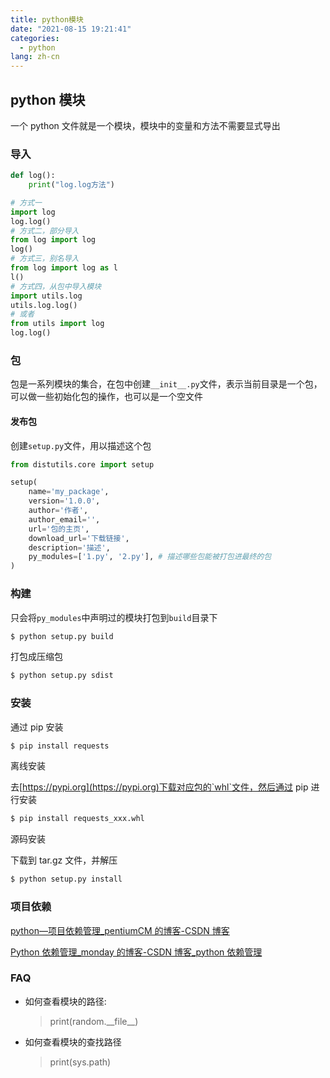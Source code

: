 ```yaml
---
title: python模块
date: "2021-08-15 19:21:41"
categories:
  - python
lang: zh-cn
---
```


## python 模块

一个 python 文件就是一个模块，模块中的变量和方法不需要显式导出

### 导入

```python
def log():
    print("log.log方法")
```

```python
# 方式一
import log
log.log()
# 方式二，部分导入
from log import log
log()
# 方式三，别名导入
from log import log as l
l()
# 方式四，从包中导入模块
import utils.log
utils.log.log()
# 或者
from utils import log
log.log()
```

### 包

包是一系列模块的集合，在包中创建`__init__.py`文件，表示当前目录是一个包，可以做一些初始化包的操作，也可以是一个空文件

#### 发布包

创建`setup.py`文件，用以描述这个包

```python
from distutils.core import setup

setup(
	name='my_package',
    version='1.0.0',
    author='作者',
    author_email='',
    url='包的主页',
    download_url='下载链接',
    description='描述',
    py_modules=['1.py', '2.py'], # 描述哪些包能被打包进最终的包
)
```

### 构建

只会将`py_modules`中声明过的模块打包到`build`目录下

```bash
$ python setup.py build
```

打包成压缩包

```bash
$ python setup.py sdist
```

### 安装

通过 pip 安装

```bash
$ pip install requests
```

离线安装

去[https://pypi.org](https://pypi.org)下载对应包的`whl`文件，然后通过 pip 进行安装

```bash
$ pip install requests_xxx.whl
```

源码安装

下载到 tar.gz 文件，并解压

```bash
$ python setup.py install
```

### 项目依赖

[python—项目依赖管理\_pentiumCM 的博客-CSDN 博客](https://blog.csdn.net/pentiumCM/article/details/104288735)

[Python 依赖管理\_monday 的博客-CSDN 博客\_python 依赖管理](https://blog.csdn.net/vbirdbest/article/details/104055486)

### FAQ

- 如何查看模块的路径:
  > print(random.\_\_file\_\_)
- 如何查看模块的查找路径
  > print(sys.path)
